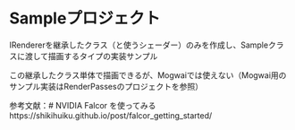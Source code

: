 # Sampleプロジェクト
IRendererを継承したクラス（と使うシェーダー）のみを作成し、Sampleクラスに渡して描画するタイプの実装サンプル  

この継承したクラス単体で描画できるが、Mogwaiでは使えない（Mogwai用のサンプル実装はRenderPassesのプロジェクトを参照）  

参考文献：# NVIDIA Falcor を使ってみるhttps://shikihuiku.github.io/post/falcor_getting_started/  

## 
<!--stackedit_data:
eyJoaXN0b3J5IjpbMTMwOTk0NzE5NCw5MDE0NzY1OTldfQ==
-->